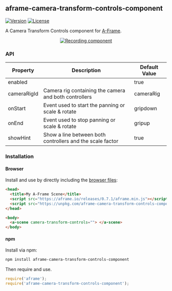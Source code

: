 ## aframe-camera-transform-controls-component

[![Version](http://img.shields.io/npm/v/aframe-camera-transform-controls-component.svg?style=flat-square)](https://npmjs.org/package/aframe-camera-transform-controls-component)
[![License](http://img.shields.io/npm/l/aframe-camera-transform-controls-component.svg?style=flat-square)](https://npmjs.org/package/aframe-camera-transform-controls-component)

A Camera Transform Controls component for [A-Frame](https://aframe.io).

<p align="center">
<a href="https://fernandojsg.github.io/aframe-camera-transform-controls-component/"><img src="readme.gif" alt="Recording component"></a>
</p>

### API

| Property    | Description                                               | Default Value |
| ----------- | --------------------------------------------------------- | ------------- |
| enabled     |                                                           | true          |
| cameraRigId | Camera rig containing the camera and both controllers     | cameraRig     |
| onStart     | Event used to start the panning or scale & rotate         | gripdown      |
| onEnd       | Event used to stop panning or scale & rotate              | gripup        |
| showHint    | Show a line between both controllers and the scale factor | true          |

### Installation

#### Browser

Install and use by directly including the [browser files](dist):

```html
<head>
  <title>My A-Frame Scene</title>
  <script src="https://aframe.io/releases/0.7.1/aframe.min.js"></script>
  <script src="https://unpkg.com/aframe-camera-transform-controls-component/dist/aframe-camera-transform-controls-component.min.js"></script>
</head>

<body>
  <a-scene camera-transform-controls=""> </a-scene>
</body>
```

#### npm

Install via npm:

```bash
npm install aframe-camera-transform-controls-component
```

Then require and use.

```js
require('aframe');
require('aframe-camera-transform-controls-component');
```
